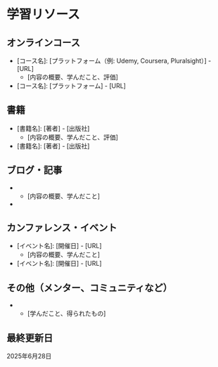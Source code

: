 # 学習リソース

## オンラインコース
- [コース名]: [プラットフォーム（例: Udemy, Coursera, Pluralsight）] - [URL]
    - [内容の概要、学んだこと、評価]
- [コース名]: [プラットフォーム] - [URL]

## 書籍
- [書籍名]: [著者] - [出版社]
    - [内容の概要、学んだこと、評価]
- [書籍名]: [著者] - [出版社]

## ブログ・記事
- [タイトル]: [URL]
    - [内容の概要、学んだこと]
- [タイトル]: [URL]

## カンファレンス・イベント
- [イベント名]: [開催日] - [URL]
    - [内容の概要、学んだこと]
- [イベント名]: [開催日] - [URL]

## その他（メンター、コミュニティなど）
- [リソース名]: [概要]
    - [学んだこと、得られたもの]

## 最終更新日
2025年6月28日
